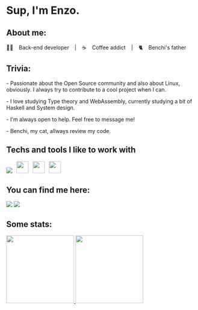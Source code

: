 <h1> Sup, I'm Enzo. 

<h2> About me: </h2>

<p>👨‍💻 &ensp; Back-end developer &ensp; | &ensp; ☕ &ensp; Coffee addict &ensp; | &ensp; 🐈 &ensp; Benchi's father &ensp;
  

<h2> Trivia:</h2>
<p> - Passionate about the Open Source community and also about Linux, obviously. I always try to contribute to a cool project when I can.
<p> - I love studying Type theory and WebAssembly, currently studying a bit of Haskell and System design.
<p> - I'm always open to help. Feel free to message me!
<p> - Benchi, my cat, allways review my code.
  
<h2>Techs and tools I like to work with</h2>
<p>
  <img src="https://cdn.jsdelivr.net/npm/programming-languages-logos/src/python/python_32x32.png">&ensp;
  <img height="32" src="https://cdn.jsdelivr.net/gh/devicons/devicon/icons/nodejs/nodejs-original-wordmark.svg" />&ensp;
  <img height="32" src="https://cdn.jsdelivr.net/gh/devicons/devicon/icons/ocaml/ocaml-original.svg"/>&ensp;
  <img height="32" src="https://cdn.jsdelivr.net/gh/devicons/devicon/icons/django/django-plain.svg" />&ensp;
</p>
  
  
  <h2> You can find me here:</h2>

<div>
<a href = "mailto:contato@enzo.ito@madeiramadeira.com.br"><img src="https://img.shields.io/badge/Gmail-D14836?style=for-the-badge&logo=gmail&logoColor=white" target="_blank"></a>
<a href="https://www.linkedin.com/in/enzo-massaki-a36151213/" target="_blank"><img src="https://img.shields.io/badge/-LinkedIn-%230077B5?style=for-the-badge&logo=linkedin&logoColor=white" target="_blank"></a>   
</div>

## Some stats:
<div>
<a href="https://github.com/enzoito">
<img height="180em" src="https://github-readme-stats.vercel.app/api/top-langs/?username=enzoito&layout=compact&langs_count=7&theme=dracula"/>
<img height="180em" src="https://github-readme-stats.vercel.app/api?username=enzoito&show_icons=true&theme=dracula&include_all_commits=true&count_private=true"/>
</div>
